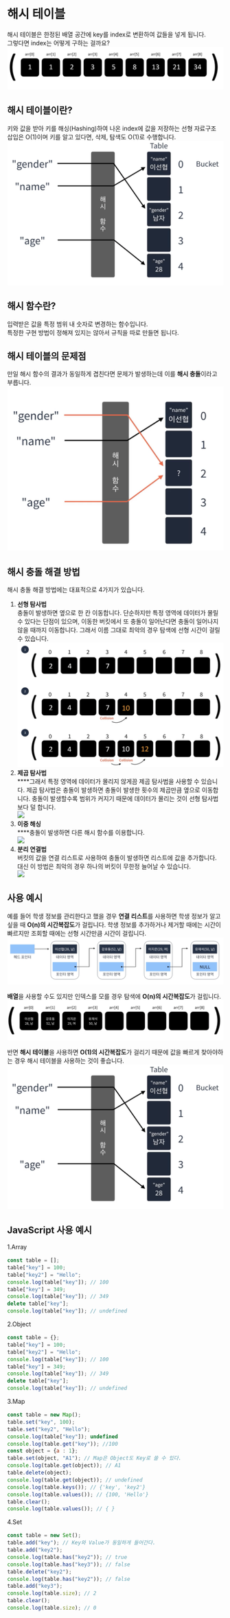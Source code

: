 # 해시 테이블

해시 테이블은 한정된 배열 공간에 key를 index로 변환하여 값들을 넣게 됩니다. \
그렇다면 index는 어떻게 구하는 걸까요?\
![](../.gitbook/assets/array.png)

## 해시 테이블이란?

키와 값을 받아 키를 해싱(Hashing)하여 나온 index에 값을 저장하는 선형 자료구조 삽입은 O(1)이며 키를 알고 있다면, 삭제, 탐색도 O(1)로 수행합니다.\
![](../.gitbook/assets/hash-table.png)

## 해시 함수란?

입력받은 값을 특정 범위 내 숫자로 변경하는 함수입니다. \
특정한 구현 방법이 정해져 있지는 않아서 규칙을 따로 만들면 됩니다.

## 해시 테이블의 문제점

만일 해시 함수의 결과가 동일하게 겹친다면 문제가 발생하는데 이를 **해시 충돌**이라고 부릅니다.\
![](../.gitbook/assets/hash-table-problem.png)

## 해시 충돌 해결 방법

해시 충돌 해결 방법에는 대표적으로 4가지가 있습니다.

1. **선형 탐사법** \
   충돌이 발생하면 옆으로 한 칸 이동합니다. 단순하지만 특정 영역에 데이터가 몰릴 수 있다는 단점이 있으며, 이동한 버킷에서 또 충돌이 일어난다면 충돌이 일어나지 않을 때까지 이동합니다. 그래서 이름 그대로 최악의 경우 탐색에 선형 시간이 걸릴 수 있습니다.\
   ![](../.gitbook/assets/linear-probing.png)
2. **제곱 탐사법** \
   ****그래서 특정 영역에 데이터가 몰리지 않게끔 제곱 탐사법을 사용할 수 있습니다. 제곱 탐사법은 충돌이 발생하면 충돌이 발생한 횟수의 제곱만큼 옆으로 이동합니다. 충돌이 발생할수록 범위가 커지기 때문에 데이터가 몰리는 것이 선형 탐사법보다 덜 합니다.\
   ![](<../.gitbook/assets/제곱 탐사법.png>)
3. **이중 해싱** \
   ****충돌이 발생하면 다른 해시 함수를 이용합니다.\
   ![](<../.gitbook/assets/이중 해싱.png>)
4. **분리 연결법** \
   버킷의 값을 연결 리스트로 사용하여 충돌이 발생하면 리스트에 값을 추가합니다. 대신 이 방법은 최악의 경우 하나의 버킷이 무한정 늘어날 수 있습니다.\
   ![](../.gitbook/assets/분리연결법.png)

## 사용 예시

예를 들어 학생 정보를 관리한다고 했을 경우 **연결 리스트**를 사용하면 학생 정보가 알고 싶을 때 **O(n)의 시간복잡도**가 걸립니다. 학생 정보를 추가하거나 제거할 때에는 시간이 빠르지만 조회할 때에는 선형 시간만큼 시간이 걸립니다.\
![](../.gitbook/assets/linked-list.png)

**배열**을 사용할 수도 있지만 인덱스를 모를 경우 탐색에 **O(n)의 시간복잡도**가 걸립니다.\
![](../.gitbook/assets/array-hash.png)

반면 **해시 테이블**을 사용하면 **O(1)의 시간복잡도**가 걸리기 때문에 값을 빠르게 찾아야하는 경우 해시 테이블을 사용하는 것이 좋습니다.\
![](<../.gitbook/assets/hash-table (2).png>)

## JavaScript 사용 예시

1.Array

```javascript
const table = [];
table["key"] = 100;
table["key2"] = "Hello";
console.log(table["key"]); // 100
table["key"] = 349;
console.log(table["key"]); // 349
delete table["key"];
console.log(table["key"]); // undefined
```

2.Object

```javascript
const table = {};
table["key"] = 100;
table["key2"] = "Hello";
console.log(table["key"]); // 100
table["key"] = 349;
console.log(table["key"]); // 349
delete table["key"];
console.log(table["key"]); // undefined
```

3.Map

```javascript
const table = new Map();
table.set("key", 100);
table.set("key2", "Hello");
console.log(table["key"]); undefined
console.log(table.get("key")); //100
const object = {a : 1};
table.set(object, "A1"); // Map은 Object도 Key로 쓸 수 있다.
console.log(table.get(object)); // A1
table.delete(object);
console.log(table.get(object)); // undefined
console.log(table.keys()); // {'key', 'key2'}
console.log(table.values()); // {100, 'Hello'}
table.clear();
console.log(table.values()); // { }
```

4.Set

```javascript
const table = new Set();
table.add("key"); // Key와 Value가 동일하게 들어간다.
table.add("key2");
console.log(table.has("key2")); // true
console.log(table.has("key3")); // false
table.delete("key2");
console.log(table.has("key2")); // false
table.add("key3");
console.log(table.size); // 2
table.clear();
console.log(table.size); // 0
```

